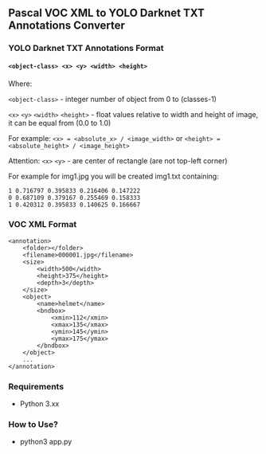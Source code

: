 ## Pascal VOC XML to YOLO Darknet TXT Annotations Converter

### YOLO Darknet TXT Annotations Format
#### `<object-class> <x> <y> <width> <height>`

Where:

`<object-class>` - integer number of object from 0 to (classes-1)

`<x>` `<y>` `<width>` `<height>` - float values relative to width and height of image, it can be equal from (0.0 to 1.0)

For example: `<x> = <absolute_x> / <image_width>` or `<height> = <absolute_height> / <image_height>`

Attention: `<x>` `<y>` - are center of rectangle (are not top-left corner)

For example for img1.jpg you will be created img1.txt containing:

```
1 0.716797 0.395833 0.216406 0.147222
0 0.687109 0.379167 0.255469 0.158333
1 0.420312 0.395833 0.140625 0.166667
```

### VOC XML Format

```
<annotation>
	<folder></folder>
	<filename>000001.jpg</filename>
	<size>
		<width>500</width>
		<height>375</height>
		<depth>3</depth>
	</size>
	<object>
		<name>helmet</name>
		<bndbox>
			<xmin>112</xmin>
			<xmax>135</xmax>
			<ymin>145</ymin>
			<ymax>175</ymax>
		</bndbox>
	</object>
	...
</annotation>
```

### Requirements
* Python 3.xx

### How to Use?
* python3 app.py